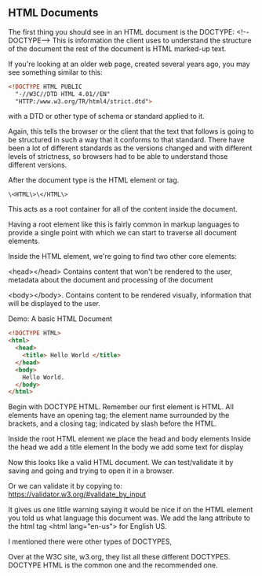 ## HTML Documents

The first thing you should see in an HTML document is the DOCTYPE:
\<!--DOCTYPE--\>
This is information the client uses to understand the structure of the document
the rest of the document is HTML marked-up text.  

If you're looking at an older web page, created several years ago, you may see something similar to this:

```html
<!DOCTYPE HTML PUBLIC
  "-//W3C//DTD HTML 4.01//EN"
  "HTTP:/www.w3.org/TR/html4/strict.dtd">
```

with a DTD or other type of schema or standard applied to it.

Again, this tells the browser or the client that the text that follows is going to be structured in such a way that it conforms to that standard.
There have been a lot of different standards as the versions changed and with different levels of strictness, so browsers had to be able to understand those different versions.

After the document type is the HTML element or tag.

	\<HTML\>\</HTML\>

This acts as a root container for all of the content inside the document.

Having a root element like this is fairly common in markup languages to provide a single point with which we can start to traverse all document elements.

Inside the HTML element, we're going to find two other core elements:

\<head\>\</head\>
Contains content that won't be rendered to the user, metadata about the document and processing of the document

\<body\>\</body\>.
Contains content to be rendered visually, information that will be displayed to the user.

Demo: A basic HTML Document

```html
<!DOCTYPE HTML>
<html>
  <head>
    <title> Hello World </title>
  </head>
  <body>
    Hello World.
  </body>
</html>
```

Begin with DOCTYPE HTML.
Remember our first element is HTML.
All elements have an opening tag; the element name surrounded by the brackets, and a closing tag; indicated by slash before the HTML.

Inside the root HTML element we place the head and body elements
Inside the head we add a title element
In the body we add some text for display

Now this looks like a valid HTML document.
We can test/validate it by saving and going and trying to open it in a browser.

Or we can validate it by copying to:
https://validator.w3.org/#validate_by_input

It gives us one little warning saying it would be nice if on the HTML element you told us what language this document was. We add the lang attribute to the html tag
\<html lang="en-us"\> for English US.


I mentioned there were other types of DOCTYPES,

Over at the W3C site, w3.org, they list all these different DOCTYPES.
DOCTYPE HTML is the common one and the recommended one.
